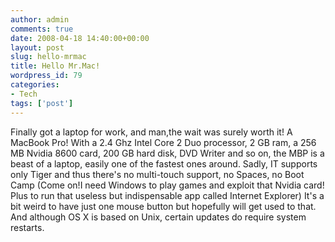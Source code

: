 ```yaml
---
author: admin
comments: true
date: 2008-04-18 14:40:00+00:00
layout: post
slug: hello-mrmac
title: Hello Mr.Mac!
wordpress_id: 79
categories:
- Tech
tags: ['post']
---
```


Finally got a laptop for work, and man,the wait was surely worth it! A MacBook Pro! With a 2.4 Ghz Intel Core 2 Duo processor, 2 GB ram, a 256 MB Nvidia 8600 card, 200 GB hard disk, DVD Writer and so on, the MBP is a beast of a laptop, easily one of the fastest ones around.
Sadly, IT supports only Tiger and thus there's no multi-touch support, no Spaces, no Boot Camp (Come on!I need Windows to play games and exploit that Nvidia card! Plus to run that useless but indispensable app called Internet Explorer) It's a bit weird to have just one mouse button but hopefully will get used to that. And although OS X is based on Unix, certain updates do require system restarts.
